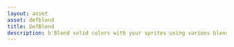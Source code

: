 ```yaml
---
layout: asset
asset: defblend
title: DefBlend
description: b'Blend solid colors with your sprites using various blending modes.'
---
```

